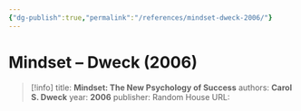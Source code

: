 ```yaml
---
{"dg-publish":true,"permalink":"/references/mindset-dweck-2006/"}
---
```



# Mindset – Dweck (2006)

> [!info]
> title: **Mindset: The New Psychology of Success**
> authors: **Carol S. Dweck**
> year: **2006**
> publisher: Random House
> URL: 


